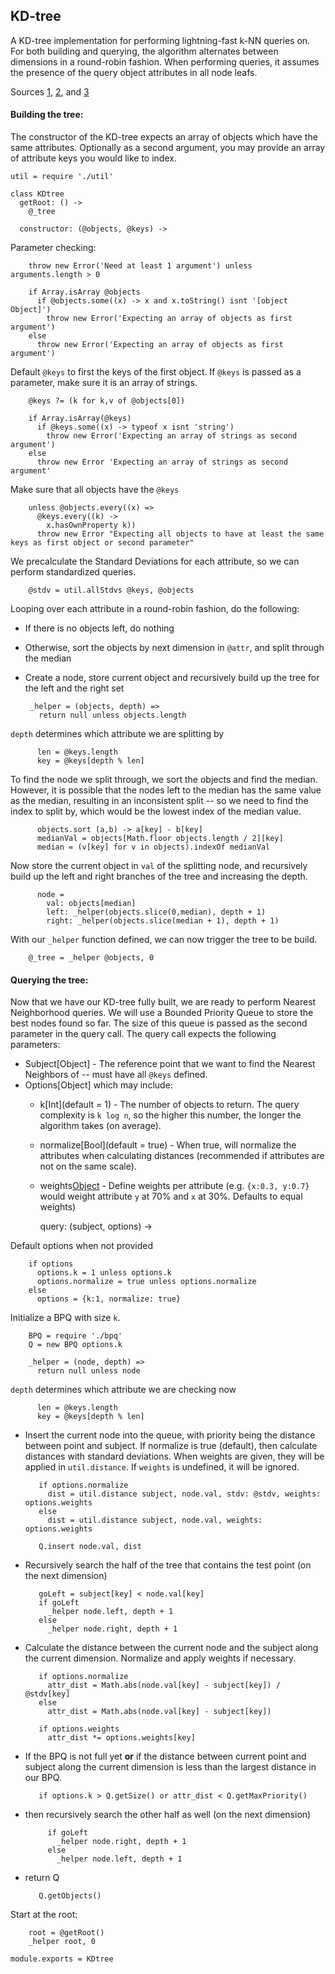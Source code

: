 KD-tree
-------------------

A KD-tree implementation for performing lightning-fast k-NN queries on. For both building and querying, the algorithm alternates between dimensions in a round-robin fashion. When performing queries, it assumes the presence of the query object attributes in all node leafs.

Sources [1](http://andrewd.ces.clemson.edu/courses/cpsc805/references/nearest_search.pdf), [2](http://www.stanford.edu/class/cs106l/handouts/assignment-3-kdtree.pdf), and [3](http://en.wikipedia.org/wiki/K-d_tree)

#### Building the tree:

The constructor of the KD-tree expects an array of objects which have the same attributes. Optionally as a second argument, you may provide an array of attribute keys you would like to index.

    util = require './util'

    class KDtree
      getRoot: () ->
        @_tree

      constructor: (@objects, @keys) ->

Parameter checking:

        throw new Error('Need at least 1 argument') unless arguments.length > 0

        if Array.isArray @objects
          if @objects.some((x) -> x and x.toString() isnt '[object Object]')
            throw new Error('Expecting an array of objects as first argument')
        else
          throw new Error('Expecting an array of objects as first argument')

Default `@keys` to first the keys of the first object. If `@keys` is passed as a parameter, make sure it is an array of strings.

        @keys ?= (k for k,v of @objects[0])

        if Array.isArray(@keys)
          if @keys.some((x) -> typeof x isnt 'string')
            throw new Error('Expecting an array of strings as second argument')
        else
          throw new Error 'Expecting an array of strings as second argument'

Make sure that all objects have the `@keys`

        unless @objects.every((x) =>
          @keys.every((k) ->
            x.hasOwnProperty k))
          throw new Error "Expecting all objects to have at least the same keys as first object or second parameter"

We precalculate the Standard Deviations for each attribute, so we can perform standardized queries.

        @stdv = util.allStdvs @keys, @objects

Looping over each attribute in a round-robin fashion, do the following:

 - If there is no objects left, do nothing
 - Otherwise, sort the objects by next dimension in `@attr`, and split through the median
 - Create a node, store current object and recursively build up the tree for the left and the right set

        _helper = (objects, depth) =>
          return null unless objects.length

`depth` determines which attribute we are splitting by

          len = @keys.length
          key = @keys[depth % len]

To find the node we split through, we sort the objects and find the median. However, it is possible that the nodes left to the median has the same value as the median, resulting in an inconsistent split -- so we need to find the index to split by, which would be the lowest index of the median value.

          objects.sort (a,b) -> a[key] - b[key]
          medianVal = objects[Math.floor objects.length / 2][key]
          median = (v[key] for v in objects).indexOf medianVal

Now store the current object in `val` of the splitting node, and recursively build up the left and right branches of the tree and increasing the depth.

          node =
            val: objects[median]
            left: _helper(objects.slice(0,median), depth + 1)
            right: _helper(objects.slice(median + 1), depth + 1)

With our `_helper` function defined, we can now trigger the tree to be build.

        @_tree = _helper @objects, 0

#### Querying the tree:

Now that we have our KD-tree fully built, we are ready to perform Nearest Neighborhood queries. We will use a Bounded Priority Queue to store the best nodes found so far. The size of this queue is passed as the second parameter in the query call. The query call expects the following parameters:

  - Subject[Object] - The reference point that we want to find the Nearest Neighbors of -- must have all `@keys` defined.
  - Options[Object] which may include:
    - k[Int](default = 1) - The number of objects to return. The query complexity is `k log n`, so the higher this number, the longer the algorithm takes (on average).
    - normalize[Bool](default = true) - When true, will normalize the attributes when calculating distances (recommended if attributes are not on the same scale).
    - weights[Object](optional) - Define weights per attribute (e.g. `{x:0.3, y:0.7}` would weight attribute `y` at 70% and `x` at 30%. Defaults to equal weights)

      query: (subject, options) ->

Default options when not provided

        if options
          options.k = 1 unless options.k
          options.normalize = true unless options.normalize
        else
          options = {k:1, normalize: true}

Initialize a BPQ with size `k`.

        BPQ = require './bpq'
        Q = new BPQ options.k

        _helper = (node, depth) =>
          return null unless node

`depth` determines which attribute we are checking now

          len = @keys.length
          key = @keys[depth % len]

 - Insert the current node into the queue, with priority being the distance between point and subject. If normalize is true (default), then calculate distances with standard deviations. When weights are given, they will be applied in `util.distance`. If `weights` is undefined, it will be ignored.

          if options.normalize
            dist = util.distance subject, node.val, stdv: @stdv, weights: options.weights
          else
            dist = util.distance subject, node.val, weights: options.weights

          Q.insert node.val, dist

 - Recursively search the half of the tree that contains the test point (on the next dimension)

          goLeft = subject[key] < node.val[key]
          if goLeft
            _helper node.left, depth + 1
          else
            _helper node.right, depth + 1

 - Calculate the distance between the current node and the subject along the current dimension. Normalize and apply weights if necessary.

          if options.normalize
            attr_dist = Math.abs(node.val[key] - subject[key]) / @stdv[key]
          else
            attr_dist = Math.abs(node.val[key] - subject[key])

          if options.weights
            attr_dist *= options.weights[key]

 - If the BPQ is not full yet **or** if the distance between current point and subject along the current dimension is less than the largest distance in our BPQ.

          if options.k > Q.getSize() or attr_dist < Q.getMaxPriority()

 - then recursively search the other half as well (on the next dimension)

            if goLeft
              _helper node.right, depth + 1
            else
              _helper node.left, depth + 1

 - return Q

          Q.getObjects()

Start at the root:

        root = @getRoot()
        _helper root, 0

    module.exports = KDtree
